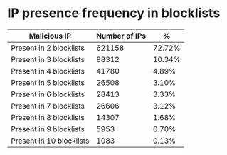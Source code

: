 # IP presence frequency in blocklists
| Malicious IP | Number of IPs | % |
|----|----|----|
| Present in 2 blocklists | 621158 | 72.72% |
| Present in 3 blocklists | 88312 | 10.34% |
| Present in 4 blocklists | 41780 | 4.89% |
| Present in 5 blocklists | 26508 | 3.10% |
| Present in 6 blocklists | 28413 | 3.33% |
| Present in 7 blocklists | 26606 | 3.12% |
| Present in 8 blocklists | 14307 | 1.68% |
| Present in 9 blocklists | 5953 | 0.70% |
| Present in 10 blocklists | 1083 | 0.13% |
